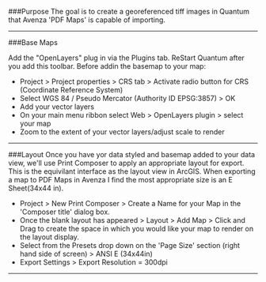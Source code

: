 ###Purpose
The goal is to create a georeferenced tiff images in Quantum that Avenza 'PDF Maps' is capable of importing. 

---
###Base Maps

Add the "OpenLayers" plug in via the Plugins tab. ReStart Quantum after you add this toolbar.
Before addin the basemap to your map:
  - Project > Project properties > CRS tab > Activate radio button for CRS (Coordinate Reference System)
  - Select WGS 84 / Pseudo Mercator (Authority ID EPSG:3857) > OK
  - Add your vector layers 
  - On your main menu ribbon select Web > OpenLayers plugin > select your map
  - Zoom to the extent of your vector layers/adjust scale to render
---
###Layout
Once you have yor data styled and basemap added to your data view, we'll use Print Composer to apply an appropriate layout for export. This is the equivilant interface as the layout view in ArcGIS. When exporting a map to PDF Maps in Avenza I find the most appropriate size is an E Sheet(34x44 in). 
  - Project > New Print Composer > Create a Name for your Map in the 'Composer title' dialog box.
  - Once the blank layout has appeared > Layout > Add Map > Click and Drag to create the space in which you would like your map to render on the layout display. 
  - Select from the Presets drop down on the 'Page Size' section (right hand side of screen) > ANSI E (34x44in)
  - Export Settings > Export Resolution = 300dpi
---
